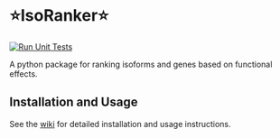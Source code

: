 # ⭐IsoRanker⭐ 
[![Run Unit Tests](https://github.com/yhhc2/IsoRanker/actions/workflows/tests.yaml/badge.svg)](https://github.com/yhhc2/IsoRanker/actions/workflows/tests.yaml)

A python package for ranking isoforms and genes based on functional effects.

## Installation and Usage

See the [wiki](https://github.com/yhhc2/IsoRanker/wiki) for detailed installation and usage instructions.
